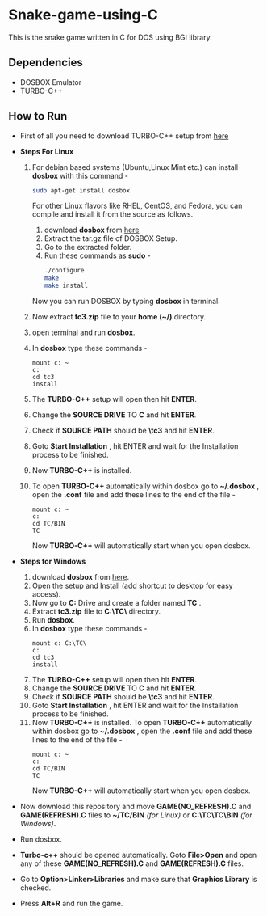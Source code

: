 # Snake-game-using-C
This is the snake game written in C for DOS using BGI library.


## Dependencies
* DOSBOX Emulator
* TURBO-C++ 

## How to Run


* First of all you need to  download TURBO-C++ setup from [here](https://www.javatpoint.com/cpp/software/tc3.zip)

* __Steps For Linux__

    1. For debian based systems (Ubuntu,Linux Mint etc.) can install __dosbox__ with this command -
        ```bash
        sudo apt-get install dosbox
        ```
        For other Linux flavors like RHEL, CentOS, and Fedora, you can compile and install it from the source as follows.

        1. download __dosbox__ from [here](https://www.dosbox.com/download.php?main=1)
        1. Extract the tar.gz file of DOSBOX Setup.
        1. Go to the extracted folder.
        1. Run these commands as __sudo__ -
            ```bash
            ./configure
            make
            make install
            ```
         Now you can run DOSBOX by typing __dosbox__ in terminal.

    1. Now extract __tc3.zip__ file to your __home (~/)__ directory.
    1. open terminal and run __dosbox__.
    1. In __dosbox__ type these commands -
        ```dos
        mount c: ~
        c:
        cd tc3
        install
        ```
    1. The __TURBO-C++__ setup will open then hit __ENTER__.
    1. Change the __SOURCE DRIVE__ TO __C__ and hit __ENTER__.
    1. Check if __SOURCE PATH__ should be __\tc3__ and hit 
    __ENTER__.
    1. Goto __Start Installation__ , hit ENTER and wait for the Installation process to be finished.
    1. Now __TURBO-C++__ is installed.
    1. To open __TURBO-C++__ automatically within dosbox go to __~/.dosbox__ , open the __.conf__ file and add these lines to the end of the file -
        ```dos
        mount c: ~
        c:
        cd TC/BIN
        TC
        ```
        Now __TURBO-C++__ will automatically start when you open dosbox.
* __Steps for Windows__

    1. download __dosbox__ from [here](https://www.dosbox.com/download.php?main=1).
    1. Open the setup and Install (add shortcut to desktop for easy access).
    1. Now go to __C:__ Drive and create a folder named __TC__ .
    1. Extract __tc3.zip__ file to  __C:\TC\\__ directory.
    1. Run __dosbox__.
    1. In __dosbox__ type these commands -
        ```dos
        mount c: C:\TC\
        c:
        cd tc3
        install
        ```
    1. The __TURBO-C++__ setup will open then hit __ENTER__.
    1. Change the __SOURCE DRIVE__ TO __C__ and hit __ENTER__.
    1. Check if __SOURCE PATH__ should be __\tc3__ and hit 
    __ENTER__.
    1. Goto __Start Installation__ , hit ENTER and wait for the Installation process to be finished.
    1. Now __TURBO-C++__ is installed. To open __TURBO-C++__ automatically within dosbox go to __~/.dosbox__ , open the __.conf__ file and add these lines to the end of the file -
        ```dos
        mount c: ~
        c:
        cd TC/BIN
        TC
        ```
        Now __TURBO-C++__ will automatically start when you open dosbox.
* Now download this repository and move __GAME(NO_REFRESH).C__ and __GAME(REFRESH).C__ files to  __~/TC/BIN__ _(for Linux)_  or   __C:\TC\TC\BIN__ _(for Windows)_.
* Run dosbox.
* __Turbo-c++__ should be opened automatically. Goto __File>Open__ and open any of these __GAME(NO_REFRESH).C__ and __GAME(REFRESH).C__ files.
* Go to __Option>Linker>Libraries__ and make sure that __Graphics Library__ is checked.
* Press __Alt+R__ and run the game.